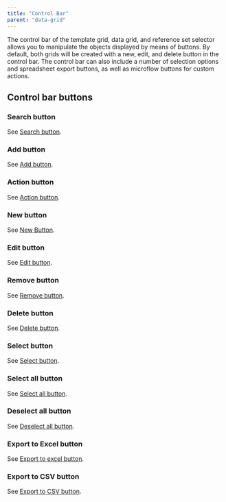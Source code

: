 ```yaml
---
title: "Control Bar"
parent: "data-grid"
---
```



The control bar of the template grid, data grid, and reference set selector allows you to manipulate the objects displayed by means of buttons. By default, both grids will be created with a new, edit, and delete button in the control bar. The control bar can also include a number of selection options and spreadsheet export buttons, as well as microflow buttons for custom actions. 

## Control bar buttons

### Search button

See [Search button](search-button).

### Add button

See [Add button](add-button).

### Action button

See [Action button](grid-action-button).

### New button

See [New Button](grid-new-button).

### Edit button

See [Edit button](edit-button).

### Remove button

See [Remove button](remove-button).

### Delete button

See [Delete button](delete-button).

### Select button

See [Select button](select-button).

### Select all button

See [Select all button](select-all-button).

### Deselect all button

See [Deselect all button](deselect-all-button).

### Export to Excel button

See [Export to excel button](export-to-excel-button).

### Export to CSV button

See [Export to CSV button](export-to-csv-button).
